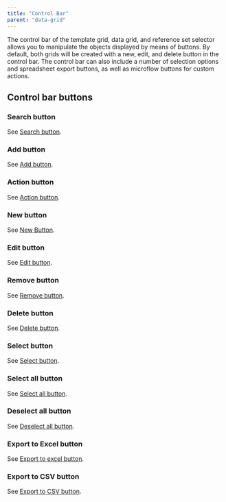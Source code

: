 ```yaml
---
title: "Control Bar"
parent: "data-grid"
---
```



The control bar of the template grid, data grid, and reference set selector allows you to manipulate the objects displayed by means of buttons. By default, both grids will be created with a new, edit, and delete button in the control bar. The control bar can also include a number of selection options and spreadsheet export buttons, as well as microflow buttons for custom actions. 

## Control bar buttons

### Search button

See [Search button](search-button).

### Add button

See [Add button](add-button).

### Action button

See [Action button](grid-action-button).

### New button

See [New Button](grid-new-button).

### Edit button

See [Edit button](edit-button).

### Remove button

See [Remove button](remove-button).

### Delete button

See [Delete button](delete-button).

### Select button

See [Select button](select-button).

### Select all button

See [Select all button](select-all-button).

### Deselect all button

See [Deselect all button](deselect-all-button).

### Export to Excel button

See [Export to excel button](export-to-excel-button).

### Export to CSV button

See [Export to CSV button](export-to-csv-button).
